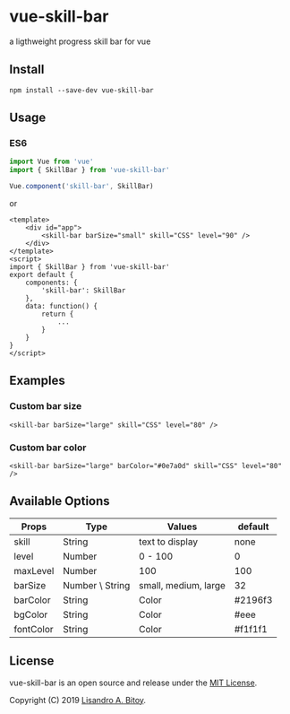 # vue-skill-bar
a ligthweight progress skill bar for vue

## Install
```shell
npm install --save-dev vue-skill-bar
```

## Usage
### ES6
```js
import Vue from 'vue'
import { SkillBar } from 'vue-skill-bar'

Vue.component('skill-bar', SkillBar)

```
or
```
<template>
	<div id="app">
		<skill-bar barSize="small" skill="CSS" level="90" />
	</div>
</template>
<script>
import { SkillBar } from 'vue-skill-bar'
export default {
	components: {
		'skill-bar': SkillBar
	},
	data: function() {
		return { 
			... 
		}
	}
}
</script>

```
## Examples

### Custom bar size
```
<skill-bar barSize="large" skill="CSS" level="80" />
```
### Custom bar color
```
<skill-bar barSize="large" barColor="#0e7a0d" skill="CSS" level="80" />
```

## Available Options

| Props | Type | Values | default |
| --- | ---	| --- | --- |
| skill | String | text to display | none |
| level | Number | 0 - 100 | 0 |
| maxLevel | Number | 100 | 100 |
| barSize | Number \ String | small, medium, large | 32 |
| barColor | String | Color | #2196f3 |
| bgColor | String | Color | #eee |
| fontColor | String | Color | #f1f1f1 |

## License

vue-skill-bar is an open source and release under the [MIT License](LICENSE).

Copyright (C) 2019 [Lisandro A. Bitoy](https://github.com/isanbitoy).




